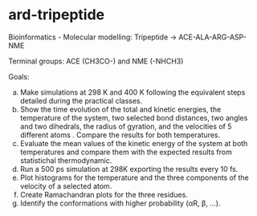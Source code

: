 # ard-tripeptide
Bioinformatics - Molecular modelling: Tripeptide -> ACE-ALA-ARG-ASP-NME

Terminal groups: ACE (CH3CO-) and NME (-NHCH3)

Goals:

<ol type="a">
  <li>Make simulations at 298 K and 400 K following the equivalent steps detailed during the practical classes.</li>
  <li>Show the time evolution of the total and kinetic energies, the temperature of the system, two selected bond distances, two angles and two dihedrals, the radius of gyration, and the velocities of 5 different atoms . Compare the results for both temperatures.</li>
  <li>Evaluate the mean values of the kinetic energy of the system at both temperatures and compare them with the expected results from statistichal thermodynamic.</li>
  <li>Run a 500 ps simulation at 298K exporting the results every 10 fs.</li>
  <li>Plot histograms for the temperature and the three components of the velocity of a selected atom.</li>
  <li>Create Ramachandran plots for the three residues.</li>
  <li>Identify the conformations with higher probability (αR, β, ...).</li>
</ol>
